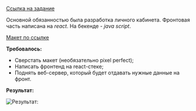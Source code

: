 [Ссылка на задание ](https://github.com/KosyanMedia/test-tasks/tree/master/gates_team_fullstack)

Основной обязанностью была разработка личного кабинета. Фронтовая часть написана на *react*. На бекенде - *java script*.

[Макет по ссылке ]( https://www.figma.com/file/D54loPQ2rStAOTsH1vzWH5rs/Notifications?node-id=0-1&t=J4epUKtkaJrtkBDQ-0)

**Требовалось:**
- Сверcтать макет (необязательно pixel perfect);
- Написать фронтенд на react-стеке;
- Поднять веб-сервер, который будет отдавать нужные данные на фронт.

**Результат:**

![Результат:](https://user-images.githubusercontent.com/34878566/231421010-a0748c82-b756-4ad8-9be1-3e26a6cb1e7d.png)
